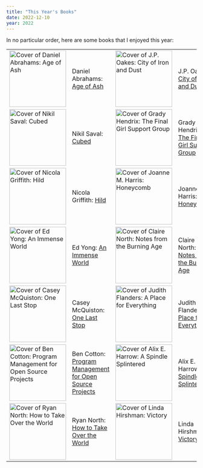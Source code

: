 ```yaml
---
title: "This Year's Books"
date: 2022-12-10
year: 2022
---
```


In no particular order,
here are some books that I enjoyed this year:

<table class="centered">
  <tr>
    <td><img width="150px" src="{{ '/files/2022/age-of-ash.jpg' | relative_url }}" alt="Cover of Daniel Abrahams: Age of Ash"></td>
    <td>Daniel Abrahams: <a href="https://www.goodreads.com/book/show/58340712-age-of-ash">Age of Ash</a></td>
    <td><img width="150px" src="{{ '/files/2022/city-of-iron-and-dust.jpg' | relative_url }}" alt="Cover of J.P. Oakes: City of Iron and Dust"></td>
    <td>J.P. Oakes: <a href="https://www.goodreads.com/book/show/55879259-city-of-iron-and-dust">City of Iron and Dust</a></td>
  </tr>
  <tr>
    <td><img width="150px" src="{{ '/files/2022/cubed.jpg' | relative_url }}" alt="Cover of Nikil Saval: Cubed"></td>
    <td>Nikil Saval: <a href="https://www.goodreads.com/book/show/18209337-cubed">Cubed</a></td>
    <td><img width="150px" src="{{ '/files/2022/final-girl-support-group.jpg' | relative_url }}" alt="Cover of Grady Hendrix: The Final Girl Support Group"></td>
    <td>Grady Hendrix: <a href="https://www.goodreads.com/book/show/55829194-the-final-girl-support-group">The Final Girl Support Group</a></td>
  </tr>
  <tr>
    <td><img width="150px" src="{{ '/files/2022/hild.jpg' | relative_url }}" alt="Cover of Nicola Griffith: Hild"></td>
    <td>Nicola Griffith: <a href="https://www.goodreads.com/book/show/17332243-hild">Hild</a></td>
    <td><img width="150px" src="{{ '/files/2022/honeycomb.jpg' | relative_url }}" alt="Cover of Joanne M. Harris: Honeycomb"></td>
    <td>Joanne M. Harris: <a href="https://www.goodreads.com/book/show/54304280-honeycomb">Honeycomb</a></td>
  </tr>
  <tr>
    <td><img width="150px" src="{{ '/files/2022/immense-world.jpg' | relative_url }}" alt="Cover of Ed Yong: An Immense World"></td>
    <td>Ed Yong: <a href="https://www.goodreads.com/book/show/59575939-an-immense-world">An Immense World</a></td>
    <td><img width="150px" src="{{ '/files/2022/notes-from-the-burning-age.jpg' | relative_url }}" alt="Cover of Claire North: Notes from the Burning Age"></td>
    <td>Claire North: <a href="https://www.goodreads.com/book/show/56932146-notes-from-the-burning-age">Notes from the Burning Age</a></td>
  </tr>
  <tr>
    <td><img width="150px" src="{{ '/files/2022/one-last-stop.jpg' | relative_url }}" alt="Cover of Casey McQuiston: One Last Stop"></td>
    <td>Casey McQuiston: <a href="https://www.goodreads.com/book/show/54860443-one-last-stop">One Last Stop</a></td>
    <td><img width="150px" src="{{ '/files/2022/place-for-everything.jpg' | relative_url }}" alt="Cover of Judith Flanders: A Place for Everything"></td>
    <td>Judith Flanders: <a href="https://www.goodreads.com/book/show/51770484-a-place-for-everything">A Place for Everything</a></td>
  </tr>
  <tr>
    <td><img width="150px" src="{{ '/files/2022/program-management.jpg' | relative_url }}" alt="Cover of Ben Cotton: Program Management for Open Source Projects"></td>
    <td>Ben Cotton: <a href="https://www.goodreads.com/book/show/60053909-program-management-for-open-source-projects">Program Management for Open Source Projects</a></td>
    <td><img width="150px" src="{{ '/files/2022/spindle-splintered.jpg' | relative_url }}" alt="Cover of Alix E. Harrow: A Spindle Splintered"></td>
    <td>Alix E. Harrow: <a href="https://www.goodreads.com/book/show/56179356-a-spindle-splintered">A Spindle Splintered</a></td>
  </tr>
  <tr>
    <td><img width="150px" src="{{ '/files/2022/take-over-the-world.jpg' | relative_url }}" alt="Cover of Ryan North: How to Take Over the World"></td>
    <td>Ryan North: <a href="https://www.goodreads.com/book/show/58446218-how-to-take-over-the-world">How to Take Over the World</a></td>
    <td><img width="150px" src="{{ '/files/2022/victory.jpg' | relative_url }}" alt="Cover of Linda Hirshman: Victory"></td>
    <td>Linda Hirshman: <a href="https://www.goodreads.com/book/show/13426033-victory">Victory</a></td>
  </tr>
</table>
